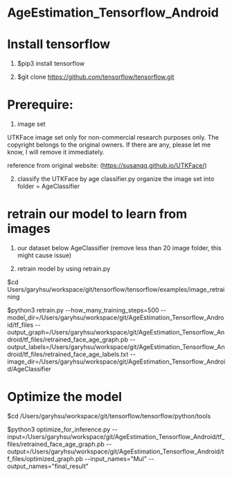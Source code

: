 # AgeEstimation_Tensorflow_Android

# Install tensorflow

1. $pip3 install tensorflow

2. $git clone https://github.com/tensorflow/tensorflow.git

# Prerequire: 
1. image set

UTKFace image set only for non-commercial research purposes only. The copyright belongs to the original owners. If there are any, please let me know, I will remove it immediately.

reference from original website: (https://susanqq.github.io/UTKFace/) 

2. classify the UTKFace by age 
classifier.py organize the image set into folder = AgeClassifier 

# retrain our model to learn from images
1. our dataset below AgeClassifier (remove less than 20 image folder, this might cause issue)

2. retrain model by using retrain.py

$cd Users/garyhsu/workspace/git/tensorflow/tensorflow/examples/image_retraining

$python3 retrain.py --how_many_training_steps=500 --model_dir=/Users/garyhsu/workspace/git/AgeEstimation_Tensorflow_Android/tf_files --output_graph=/Users/garyhsu/workspace/git/AgeEstimation_Tensorflow_Android/tf_files/retrained_face_age_graph.pb --output_labels=/Users/garyhsu/workspace/git/AgeEstimation_Tensorflow_Android/tf_files/retrained_face_age_labels.txt --image_dir=/Users/garyhsu/workspace/git/AgeEstimation_Tensorflow_Android/AgeClassifier

# Optimize the model

$cd /Users/garyhsu/workspace/git/tensorflow/tensorflow/python/tools

$python3 optimize_for_inference.py --input=/Users/garyhsu/workspace/git/AgeEstimation_Tensorflow_Android/tf_files/retrained_face_age_graph.pb --output=/Users/garyhsu/workspace/git/AgeEstimation_Tensorflow_Android/tf_files/optimized_graph.pb --input_names="Mul" --output_names="final_result"
